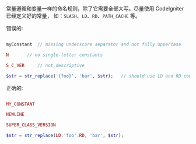 常量遵循和变量一样的命名规则，除了它需要全部大写。尽量使用 CodeIgniter 已经定义好的常量， 如：`SLASH`、`LD`、`RD`、`PATH_CACHE` 等。

错误的:

```PHP

myConstant  // missing underscore separator and not fully uppercase

N       // no single-letter constants

S_C_VER     // not descriptive

$str = str_replace('{foo}', 'bar', $str);   // should use LD and RD constants

```

正确的:

```PHP

MY_CONSTANT

NEWLINE

SUPER_CLASS_VERSION

$str = str_replace(LD.'foo'.RD, 'bar', $str);

```

